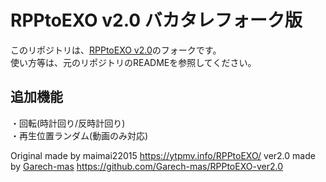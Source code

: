 # RPPtoEXO v2.0 バカタレフォーク版
このリポジトリは、[RPPtoEXO v2.0](https://github.com/Garech-mas/RPPtoEXO-ver2.0)のフォークです。  
使い方等は、元のリポジトリのREADMEを参照してください。  

## 追加機能
・回転(時計回り/反時計回り)  
・再生位置ランダム(動画のみ対応)  


Original made by maimai22015
https://ytpmv.info/RPPtoEXO/
ver2.0 made by [Garech-mas](https://github.com/Garech-mas)
https://github.com/Garech-mas/RPPtoEXO-ver2.0
